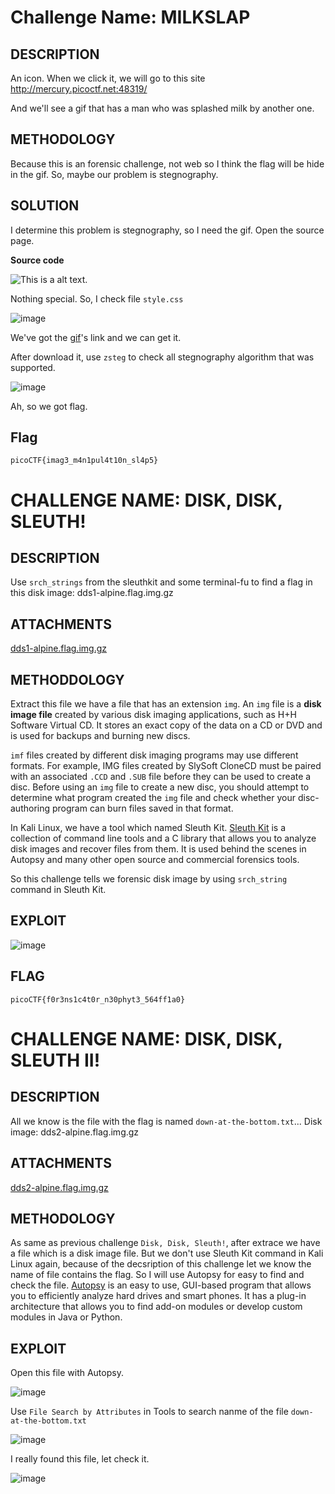 # Challenge Name: MILKSLAP

## DESCRIPTION 

  An icon. When we click it, we will go to this site http://mercury.picoctf.net:48319/

  And we'll see a gif that has a man who was splashed milk by another one.

## METHODOLOGY

  Because this is an forensic challenge, not web so I think the flag will be hide in the gif. So, maybe our problem is stegnography.
  
## SOLUTION

I determine this problem is stegnography, so I need the gif.
Open the source page.

**Source code**

![This is a alt text.](https://cdn.discordapp.com/attachments/871393677304553473/889927694324744222/unknown.png "Source code.")

Nothing special. So, I check file `style.css`

![image](https://user-images.githubusercontent.com/84057292/134220858-237361af-bf7e-46c4-9eab-0c098bcbb865.png "style.css")

We've got the [gif](http://mercury.picoctf.net:48319/concat_v.png)'s link and we can get it.

After download it, use `zsteg` to check all stegnography algorithm that was supported.

![image](https://user-images.githubusercontent.com/84057292/134265693-8539b85e-1343-49b8-996d-06a06c003bae.png)

Ah, so we got flag.

## Flag

`picoCTF{imag3_m4n1pul4t10n_sl4p5}`

# CHALLENGE NAME: DISK, DISK, SLEUTH!

## DESCRIPTION

Use `srch_strings` from the sleuthkit and some terminal-fu to find a flag in this disk image: dds1-alpine.flag.img.gz

## ATTACHMENTS

[dds1-alpine.flag.img.gz](https://mercury.picoctf.net/static/920731987787c93839776ce457d5ecd6/dds1-alpine.flag.img.gz)

## METHODDOLOGY

Extract this file we have a file that has an extension `img`. An `img` file is a **disk image file** created by various disk imaging applications, such as H+H Software Virtual CD. It stores an exact copy of the data on a CD or DVD and is used for backups and burning new discs. 

`imf` files created by different disk imaging programs may use different formats. For example, IMG files created by SlySoft CloneCD must be paired with an associated `.CCD` and `.SUB` file before they can be used to create a disc. Before using an `img` file to create a new disc, you should attempt to determine what program created the `img` file and check whether your disc-authoring program can burn files saved in that format.

In Kali Linux, we have a tool which named Sleuth Kit. [Sleuth Kit](https://www.sleuthkit.org/sleuthkit/) is a collection of command line tools and a C library that allows you to analyze disk images and recover files from them. It is used behind the scenes in Autopsy and many other open source and commercial forensics tools.

So this challenge tells we forensic disk image by using `srch_string` command in Sleuth Kit.

## EXPLOIT

![image](https://user-images.githubusercontent.com/84057292/134299719-e196b085-d562-42b0-b472-5fec0ace5908.png)

## FLAG

`picoCTF{f0r3ns1c4t0r_n30phyt3_564ff1a0}`

# CHALLENGE NAME: DISK, DISK, SLEUTH II!

## DESCRIPTION

All we know is the file with the flag is named `down-at-the-bottom.txt`... Disk image: dds2-alpine.flag.img.gz

## ATTACHMENTS

[dds2-alpine.flag.img.gz](https://mercury.picoctf.net/static/2e54f22211165e9f33a47bdb8a09268b/dds2-alpine.flag.img.gz)

## METHODOLOGY

As same as previous challenge `Disk, Disk, Sleuth!`, after extrace we have a file which is a disk image file. But we don't use Sleuth Kit command in Kali Linux again, because of the decsription of this challenge let we know the name of file contains the flag. So I will use Autopsy for easy to find and check the file. [Autopsy](https://www.sleuthkit.org/autopsy/) is an easy to use, GUI-based program that allows you to efficiently analyze hard drives and smart phones. It has a plug-in architecture that allows you to find add-on modules or develop custom modules in Java or Python.

## EXPLOIT

  Open this file with Autopsy.

![image](https://user-images.githubusercontent.com/84057292/134303113-384f73fa-bcc6-4ef1-95af-79d406a140f4.png "Autopsy")

  Use `File Search by Attributes` in Tools to search nanme of the file `down-at-the-bottom.txt`
  
  ![image](https://user-images.githubusercontent.com/84057292/134305616-e8113230-2bb1-4aab-b767-16b17ead80fb.png)

I really found this file, let check it.

![image](https://user-images.githubusercontent.com/84057292/134305879-af4fc9da-8ef7-493b-9014-91c8fa88018d.png)



























